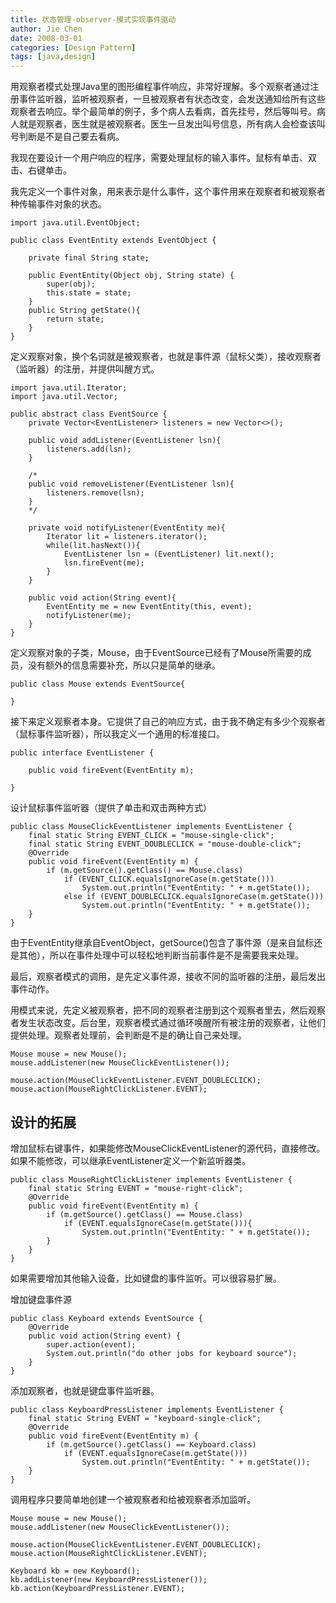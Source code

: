 ```yaml
---
title: 状态管理-observer-模式实现事件驱动
author: Jie Chen
date: 2008-03-01
categories: [Design Pattern]
tags: [java,design]
---
```


用观察者模式处理Java里的图形编程事件响应，非常好理解。多个观察者通过注册事件监听器，监听被观察者，一旦被观察者有状态改变，会发送通知给所有这些观察者去响应。举个最简单的例子，多个病人去看病，首先挂号，然后等叫号。病人就是观察者，医生就是被观察者。医生一旦发出叫号信息，所有病人会检查该叫号判断是不是自己要去看病。

我现在要设计一个用户响应的程序，需要处理鼠标的输入事件。鼠标有单击、双击、右键单击。

我先定义一个事件对象，用来表示是什么事件，这个事件用来在观察者和被观察者种传输事件对象的状态。

~~~
import java.util.EventObject;

public class EventEntity extends EventObject {

    private final String state;

    public EventEntity(Object obj, String state) {
        super(obj);
        this.state = state;
    }
    public String getState(){
        return state;
    }
}
~~~

定义观察对象，换个名词就是被观察者，也就是事件源（鼠标父类），接收观察者（监听器）的注册，并提供叫醒方式。

~~~
import java.util.Iterator;
import java.util.Vector;

public abstract class EventSource {
    private Vector<EventListener> listeners = new Vector<>();

    public void addListener(EventListener lsn){
        listeners.add(lsn);
    }

    /*
    public void removeListener(EventListener lsn){
        listeners.remove(lsn);
    }
    */

    private void notifyListener(EventEntity me){
        Iterator lit = listeners.iterator();
        while(lit.hasNext()){
            EventListener lsn = (EventListener) lit.next();
            lsn.fireEvent(me);
        }
    }

    public void action(String event){
        EventEntity me = new EventEntity(this, event);
        notifyListener(me);
    }
}
~~~

定义观察对象的子类，Mouse，由于EventSource已经有了Mouse所需要的成员，没有额外的信息需要补充，所以只是简单的继承。

~~~
public class Mouse extends EventSource{

}
~~~

接下来定义观察者本身。它提供了自己的响应方式，由于我不确定有多少个观察者（鼠标事件监听器），所以我定义一个通用的标准接口。

~~~
public interface EventListener {

    public void fireEvent(EventEntity m);

}
~~~


设计鼠标事件监听器（提供了单击和双击两种方式）

~~~
public class MouseClickEventListener implements EventListener {
    final static String EVENT_CLICK = "mouse-single-click";
    final static String EVENT_DOUBLECLICK = "mouse-double-click";
    @Override
    public void fireEvent(EventEntity m) {
        if (m.getSource().getClass() == Mouse.class)
            if (EVENT_CLICK.equalsIgnoreCase(m.getState()))
                System.out.println("EventEntity: " + m.getState());
            else if (EVENT_DOUBLECLICK.equalsIgnoreCase(m.getState()))
                System.out.println("EventEntity: " + m.getState());
    }
}
~~~

由于EventEntity继承自EventObject，getSource()包含了事件源（是来自鼠标还是其他），所以在事件处理中可以轻松地判断当前事件是不是需要我来处理。

最后，观察者模式的调用，是先定义事件源，接收不同的监听器的注册，最后发出事件动作。

用模式来说，先定义被观察者，把不同的观察者注册到这个观察者里去，然后观察者发生状态改变。后台里，观察者模式通过循环唤醒所有被注册的观察者，让他们提供处理。观察者处理前，会判断是不是的确让自己来处理。

~~~
Mouse mouse = new Mouse();
mouse.addListener(new MouseClickEventListener());

mouse.action(MouseClickEventListener.EVENT_DOUBLECLICK);
mouse.action(MouseRightClickListener.EVENT);
~~~

## 设计的拓展

增加鼠标右键事件，如果能修改MouseClickEventListener的源代码，直接修改。如果不能修改，可以继承EventListener定义一个新监听器类。

~~~
public class MouseRightClickListener implements EventListener {
    final static String EVENT = "mouse-right-click";
    @Override
    public void fireEvent(EventEntity m) {
        if (m.getSource().getClass() == Mouse.class)
            if (EVENT.equalsIgnoreCase(m.getState())){
                System.out.println("EventEntity: " + m.getState());
        }
    }
}
~~~

如果需要增加其他输入设备，比如键盘的事件监听。可以很容易扩展。

增加键盘事件源

~~~
public class Keyboard extends EventSource {
    @Override
    public void action(String event) {
        super.action(event);
        System.out.println("do other jobs for keyboard source");
    }
}
~~~

添加观察者，也就是键盘事件监听器。

~~~
public class KeyboardPressListener implements EventListener {
    final static String EVENT = "keyboard-single-click";
    @Override
    public void fireEvent(EventEntity m) {
        if (m.getSource().getClass() == Keyboard.class)
            if (EVENT.equalsIgnoreCase(m.getState()))
                System.out.println("EventEntity: " + m.getState());
    }
}
~~~

调用程序只要简单地创建一个被观察者和给被观察者添加监听。

~~~
Mouse mouse = new Mouse();
mouse.addListener(new MouseClickEventListener());

mouse.action(MouseClickEventListener.EVENT_DOUBLECLICK);
mouse.action(MouseRightClickListener.EVENT);

Keyboard kb = new Keyboard();
kb.addListener(new KeyboardPressListener());
kb.action(KeyboardPressListener.EVENT);
~~~
